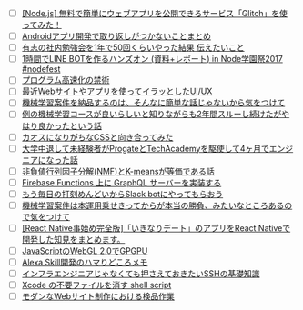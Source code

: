 - [ ] [[Node.js] 無料で簡単にウェブアプリを公開できるサービス「Glitch」を使ってみた！](http://qiita.com/yonedaco/items/569bcc442872a1f9a03d?utm_campaign=popular_items&utm_medium=referral&utm_source=popular_items) 
- [ ] [Androidアプリ開発で取り返しがつかないことまとめ](http://qiita.com/ryo_mm2d/items/6da55b7801863562e7b3?utm_campaign=popular_items&utm_medium=referral&utm_source=popular_items) 
- [ ] [有志の社内勉強会を1年で50回くらいやった結果 伝えたいこと](http://qiita.com/nh321/items/f7e20c7ba737ff5c0f60?utm_campaign=popular_items&utm_medium=referral&utm_source=popular_items) 
- [ ] [1時間でLINE BOTを作るハンズオン (資料+レポート) in Node学園祭2017 #nodefest](http://qiita.com/n0bisuke/items/ceaa09ef8898bee8369d?utm_campaign=popular_items&utm_medium=referral&utm_source=popular_items) 
- [ ] [プログラム高速化の禁術](http://qiita.com/kotauchisunsun/items/84e01c6fb621fcc1a647?utm_campaign=popular_items&utm_medium=referral&utm_source=popular_items) 
- [ ] [最近Webサイトやアプリを使ってイラッとしたUI/UX](http://qiita.com/tag1216/items/9533278a920063b3646f?utm_campaign=popular_items&utm_medium=referral&utm_source=popular_items) 
- [ ] [機械学習案件を納品するのは、そんなに簡単な話じゃないから気をつけて](http://qiita.com/yoshizaki_kkgk/items/fa8b45918445bb3e6dc3?utm_campaign=popular_items&utm_medium=referral&utm_source=popular_items) 
- [ ] [例の機械学習コースが良いらしいと知りながらも2年間スルーし続けたがやはり良かったという話](http://qiita.com/shu223/items/9e3a50e092c2997fe6d2?utm_campaign=popular_items&utm_medium=referral&utm_source=popular_items) 
- [ ] [カオスになりがちなCSSと向き合ってみた](http://qiita.com/mde/items/4ad2a04660c2ee513c21?utm_campaign=popular_items&utm_medium=referral&utm_source=popular_items) 
- [ ] [大学中退して未経験者がProgateとTechAcademyを駆使して4ヶ月でエンジニアになった話](http://qiita.com/EKNOK/items/2eefe5db27d1804b450f?utm_campaign=popular_items&utm_medium=referral&utm_source=popular_items) 
- [ ] [非負値行列因子分解(NMF)とK-meansが等価である話](http://qiita.com/Riku-Sasaki/items/c1fb5e3669055c4b6716?utm_campaign=popular_items&utm_medium=referral&utm_source=popular_items) 
- [ ] [Firebase Functions 上に GraphQL サーバーを実装する](http://qiita.com/mizchi/items/8036b20d814921625a76?utm_campaign=popular_items&utm_medium=referral&utm_source=popular_items) 
- [ ] [もう毎日の打刻めんどいからSlack botにやってもらおう](http://qiita.com/kentakozuka/items/eedebcc4275c894c45a3?utm_campaign=popular_items&utm_medium=referral&utm_source=popular_items) 
- [ ] [機械学習案件は本運用乗せきってからが本当の勝負、みたいなところあるので気をつけて](http://qiita.com/piyo7/items/59068fed6fb3e4b53174?utm_campaign=popular_items&utm_medium=referral&utm_source=popular_items) 
- [ ] [[React Native事始め完全版]「いきなりデート」のアプリをReact Nativeで開発した知見をまとめます。](http://qiita.com/gogotanaka/items/07f9f5ed8e93a47a8bcd?utm_campaign=popular_items&utm_medium=referral&utm_source=popular_items) 
- [ ] [JavaScriptのWebGL 2.0でGPGPU](http://qiita.com/teatime77/items/e867d7d462cb553b373d?utm_campaign=popular_items&utm_medium=referral&utm_source=popular_items) 
- [ ] [Alexa Skill開発のハマりどころメモ](http://qiita.com/mfunaki/items/27417df529a2550569b4?utm_campaign=popular_items&utm_medium=referral&utm_source=popular_items) 
- [ ] [インフラエンジニアじゃなくても押さえておきたいSSHの基礎知識](http://qiita.com/tag1216/items/5d06bad7468f731f590e?utm_campaign=popular_items&utm_medium=referral&utm_source=popular_items) 
- [ ] [Xcode の不要ファイルを消す shell script](http://qiita.com/star__hoshi/items/0ce9cd1c3793e6a951fc?utm_campaign=popular_items&utm_medium=referral&utm_source=popular_items) 
- [ ] [モダンなWebサイト制作における検品作業](http://qiita.com/deerboy/items/607adcf11be4cd56d0b4?utm_campaign=popular_items&utm_medium=referral&utm_source=popular_items) 
